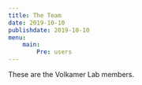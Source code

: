 ```yaml
---
title: The Team
date: 2019-10-10
publishdate: 2019-10-10
menu:
    main:
        Pre: users
---
```


These are the Volkamer Lab members.

